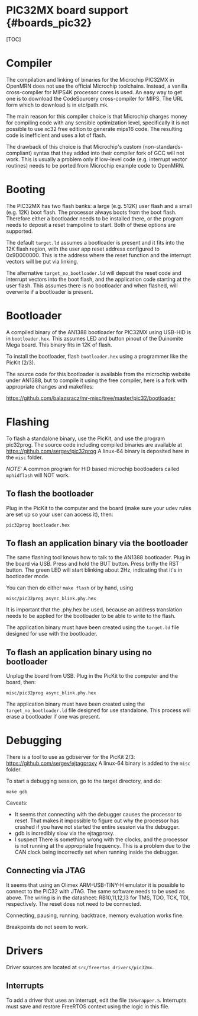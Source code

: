 # PIC32MX board support {#boards_pic32}

[TOC]

# Compiler

The compilation and linking of binaries for the Microchip PIC32MX in OpenMRN
does not use the official Microchip toolchains. Instead, a vanilla
cross-compiler for MIPS4K processor cores is used. An easy way to get one is to
download the CodeSourcery cross-compiler for MIPS. The URL form which to
download is in etc/path.mk.

The main reason for this compiler choice is that Microchip charges money for
compiling code with any sensible optimization level, specifically it is not
possible to use xc32 free edition to generate mips16 code. The resulting code is
inefficient and uses a lot of flash.

The drawback of this choice is that Microchip's custom (non-standards-compliant)
syntax that they added into their compiler fork of GCC will not work. This is
usually a problem only if low-level code (e.g. interrupt vector routines) needs
to be ported from Microchip example code to OpenMRN.

# Booting

The PIC32MX has two flash banks: a large (e.g. 512K) user flash and a small
(e.g. 12K) boot flash. The processor always boots from the boot flash. Therefore
either a bootloader needs to be installed there, or the program needs to deposit
a reset trampoline to start. Both of these options are supported.

The default `target.ld` assumes a bootloader is present and it fits into the 12K
flash region, with the user app reset address configured to 0x9D000000. This is
the address where the reset function and the interrupt vectors will be put via
linking.

The alternative `target_no_bootloader.ld` will deposit the reset code and
interrupt vectors into the boot flash, and the application code starting at the
user flash. This assumes there is no bootloader and when flashed, will overwrite
if a bootloader is present.

# Bootloader

A compiled binary of the AN1388 bootloader for PIC32MX using USB-HID is in
`bootloader.hex`. This assumes LED and button pinout of the Duinomite Mega
board. This binary fits in 12K of flash.

To install the bootloader, flash `bootloader.hex` using a programmer like the
PicKit (2/3).

The source code for this bootloader is available from the microchip website
under AN1388, but to compile it using the free compiler, here is a fork with
appropriate changes and makefiles:

https://github.com/balazsracz/mr-misc/tree/master/pic32/bootloader

# Flashing

To flash a standalone binary, use the PicKit, and use the program pic32prog. The
source code including compiled binaries are available at
https://github.com/sergev/pic32prog
A linux-64 binary is deposited here in the `misc` folder.

*NOTE:* A common program for HID based microchip bootloaders called `mphidflash`
will NOT work.

## To flash the bootloader

Plug in the PicKit to the computer and the board (make sure your udev rules are
set up so your user can access it), then:

```
pic32prog bootloader.hex
```

## To flash an application binary via the bootloader

The same flashing tool knows how to talk to the AN1388 bootloader. Plug in the
board via USB. Press and hold the BUT button. Press brifly the RST button. The
green LED will start blinking about 2Hz, indicating that it's in bootloader
mode.

You can then do either `make flash` or by hand, using

```
misc/pic32prog async_blink.phy.hex
```

It is important that the .phy.hex be used, because an address translation needs
to be applied for the bootloader to be able to write to the flash.

The application binary must have been created using the `target.ld` file
designed for use with the bootloader.

## To flash an application binary using no bootloader

Unplug the board from USB. Plug in the PicKit to the computer and the board,
then:

```
misc/pic32prog async_blink.phy.hex
```

The application binary must have been created using the
`target_no_bootloader.ld` file designed for use standalone. This process will
erase a bootloader if one was present.

# Debugging

There is a tool to use as gdbserver for the PicKit 2/3:
https://github.com/sergev/ejtagproxy
A linux-64 binary is added to the `misc` folder.

To start a debugging session, go to the target directory, and do:

```
make gdb
```

Caveats:

- It seems that connecting with the debugger causes the processor to reset. That
  makes it impossible to figure out why the processor has crashed if you have
  not started the entire session via the debugger.
- gdb is incredibly slow via the ejtagproxy.
- I suspect There is something wrong with the clocks, and the processor is not
  running at the appropriate frequency. This is a problem due to the CAN clock
  being incorrectly set when running inside the debugger.

## Connecting via JTAG

It seems that using an Olimex ARM-USB-TINY-H emulator it is possible to connect
to the PIC32 with JTAG. The same software needs to be used as above.  The wiring
is in the datasheet: RB10,11,12,13 for TMS, TDO, TCK, TDI, respectively. The
reset does not need to be connected.

Connecting, pausing, running, backtrace, memory evaluation works fine.

Breakpoints do not seem to work.


# Drivers

Driver sources are located at `src/freertos_drivers/pic32mx`.

## Interrupts

To add a driver that uses an interrupt, edit the file `ISRwrapper.S`. Interrupts
must save and restore FreeRTOS context using the logic in this file.
